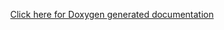 <head>
    <title>
        pyDeltaServer - Written by Dave Mariano
    </title>
</head>
<body>
    <p align="center">
    <a href="https://github.com/d-mariano/DeltaLaser/tree/master/Algorithms/Documentation/html/index.html">Click here for Doxygen generated documentation</a>
    </p>


</body>
